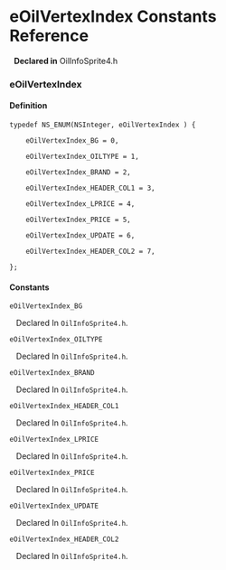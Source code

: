 # eOilVertexIndex Constants Reference

&nbsp;&nbsp;**Declared in** OilInfoSprite4.h  

### eOilVertexIndex

#### Definition
    typedef NS_ENUM(NSInteger, eOilVertexIndex ) {   
        
        eOilVertexIndex_BG = 0,
        
        eOilVertexIndex_OILTYPE = 1,
        
        eOilVertexIndex_BRAND = 2,
        
        eOilVertexIndex_HEADER_COL1 = 3,
        
        eOilVertexIndex_LPRICE = 4,
        
        eOilVertexIndex_PRICE = 5,
        
        eOilVertexIndex_UPDATE = 6,
        
        eOilVertexIndex_HEADER_COL2 = 7,
        
    };

#### Constants

<a name="" title="eOilVertexIndex_BG"></a><code>eOilVertexIndex_BG</code>

&nbsp;&nbsp;&nbsp;Declared In `OilInfoSprite4.h`.

<a name="" title="eOilVertexIndex_OILTYPE"></a><code>eOilVertexIndex_OILTYPE</code>

&nbsp;&nbsp;&nbsp;Declared In `OilInfoSprite4.h`.

<a name="" title="eOilVertexIndex_BRAND"></a><code>eOilVertexIndex_BRAND</code>

&nbsp;&nbsp;&nbsp;Declared In `OilInfoSprite4.h`.

<a name="" title="eOilVertexIndex_HEADER_COL1"></a><code>eOilVertexIndex_HEADER_COL1</code>

&nbsp;&nbsp;&nbsp;Declared In `OilInfoSprite4.h`.

<a name="" title="eOilVertexIndex_LPRICE"></a><code>eOilVertexIndex_LPRICE</code>

&nbsp;&nbsp;&nbsp;Declared In `OilInfoSprite4.h`.

<a name="" title="eOilVertexIndex_PRICE"></a><code>eOilVertexIndex_PRICE</code>

&nbsp;&nbsp;&nbsp;Declared In `OilInfoSprite4.h`.

<a name="" title="eOilVertexIndex_UPDATE"></a><code>eOilVertexIndex_UPDATE</code>

&nbsp;&nbsp;&nbsp;Declared In `OilInfoSprite4.h`.

<a name="" title="eOilVertexIndex_HEADER_COL2"></a><code>eOilVertexIndex_HEADER_COL2</code>

&nbsp;&nbsp;&nbsp;Declared In `OilInfoSprite4.h`.

